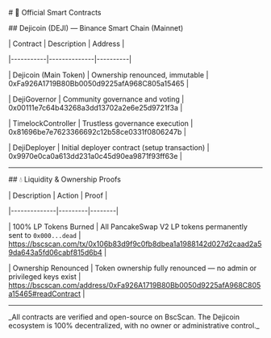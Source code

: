 \# 🔗 Official Smart Contracts



\## Dejicoin (DEJI) — Binance Smart Chain (Mainnet)



| Contract | Description | Address |

|-----------|--------------|----------|

| Dejicoin (Main Token) | Ownership renounced, immutable | 0xFa926A1719B80Bb0050d9225afA968C805a15465 |

| DejiGovernor | Community governance and voting | 0x00111e7c64b43268a3dd13702a2e6e25d9721f3a |

| TimelockController | Trustless governance execution | 0x81696be7e7623366692c12b58ce0331f0806247b |

| DejiDeployer | Initial deployer contract (setup transaction) | 0x9970e0ca0a613dd231a0c45d90ea9871f93ff63e |



---



\## 💧 Liquidity \& Ownership Proofs



| Description | Action | Proof |

|--------------|---------|--------|

| 100% LP Tokens Burned | All PancakeSwap V2 LP tokens permanently sent to `0x000...dead` | https://bscscan.com/tx/0x106b83d9f9c0fb8dbea1a1988142d027d2caad2a59da643a5fd06cabf815d6b4 |

| Ownership Renounced | Token ownership fully renounced — no admin or privileged keys exist | https://bscscan.com/address/0xFa926A1719B80Bb0050d9225afA968C805a15465#readContract |



---



\_All contracts are verified and open-source on BscScan. The Dejicoin ecosystem is 100% decentralized, with no owner or administrative control.\_



